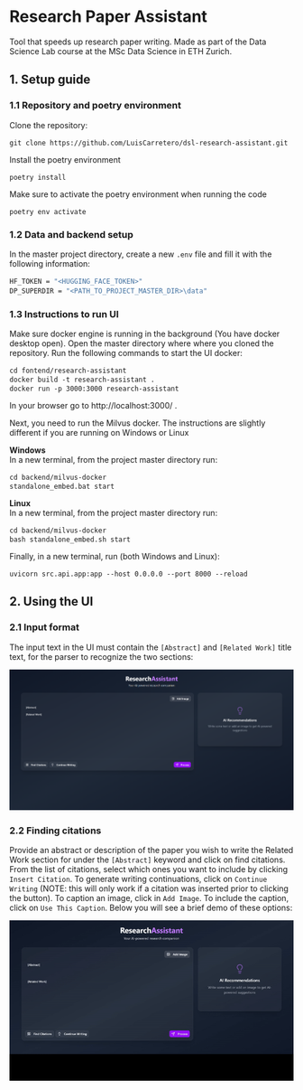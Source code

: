 # Research Paper Assistant

Tool that speeds up research paper writing. Made as part of the Data Science Lab course at the MSc Data Science in ETH Zurich. 

## 1. Setup guide

### 1.1 Repository and poetry environment

Clone the repository:

```
git clone https://github.com/LuisCarretero/dsl-research-assistant.git
```

Install the poetry environment

```
poetry install
```

Make sure to activate the poetry environment when running the code

```
poetry env activate
```

### 1.2 Data and backend setup

In the master project directory, create a new `.env` file and fill it with the following information:

```bash
HF_TOKEN = "<HUGGING_FACE_TOKEN>"
DP_SUPERDIR = "<PATH_TO_PROJECT_MASTER_DIR>\data"
```

### 1.3 Instructions to run UI

Make sure docker engine is running in the background (You have docker desktop open).
Open the master directory where where you cloned the repository.
Run the following commands to start the UI docker:

```
cd fontend/research-assistant
docker build -t research-assistant .
docker run -p 3000:3000 research-assistant
```

In your browser go to http://localhost:3000/ .

Next, you need to run the Milvus docker. The instructions are slightly different if you are running on Windows or Linux

**Windows** \
In a new terminal, from the project master directory run:

```
cd backend/milvus-docker
standalone_embed.bat start
```

**Linux** \
In a new terminal, from the project master directory run:

```
cd backend/milvus-docker
bash standalone_embed.sh start
```

Finally, in a new terminal, run (both Windows and Linux):
```
uvicorn src.api.app:app --host 0.0.0.0 --port 8000 --reload
```

## 2. Using the UI

### 2.1 Input format

The input text in the UI must contain the `[Abstract]` and `[Related Work]` title text, for the parser to recognize the two sections:

![ui_input_format](images/ui_input_format.png)

### 2.2 Finding citations

Provide an abstract or description of the paper you wish to write the Related Work section for under the `[Abstract]` keyword and click on find citations. From the list of citations, select which ones you want to include by clicking `Insert Citation`. To generate writing continuations, click on `Continue Writing` (NOTE: this will only work if a citation was inserted prior to clicking the button). To caption an image, click in `Add Image`. To include the caption, click on `Use This Caption`. Below you will see a brief demo of these options:

![ui_demo](images/ui_demo.gif)

